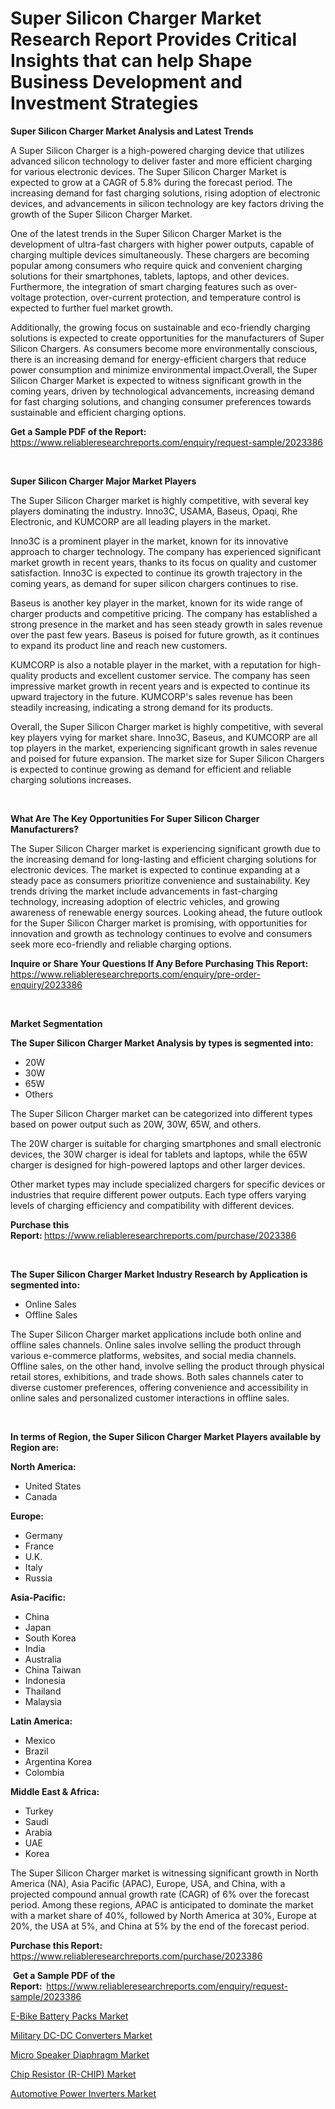 <p><h1>Super Silicon Charger Market Research Report Provides Critical Insights that can help Shape Business Development and Investment Strategies</h1></p><p><strong>Super Silicon Charger Market Analysis and Latest Trends</strong></p>
<p><p>A Super Silicon Charger is a high-powered charging device that utilizes advanced silicon technology to deliver faster and more efficient charging for various electronic devices. The Super Silicon Charger Market is expected to grow at a CAGR of 5.8% during the forecast period. The increasing demand for fast charging solutions, rising adoption of electronic devices, and advancements in silicon technology are key factors driving the growth of the Super Silicon Charger Market.</p><p>One of the latest trends in the Super Silicon Charger Market is the development of ultra-fast chargers with higher power outputs, capable of charging multiple devices simultaneously. These chargers are becoming popular among consumers who require quick and convenient charging solutions for their smartphones, tablets, laptops, and other devices. Furthermore, the integration of smart charging features such as over-voltage protection, over-current protection, and temperature control is expected to further fuel market growth.</p><p>Additionally, the growing focus on sustainable and eco-friendly charging solutions is expected to create opportunities for the manufacturers of Super Silicon Chargers. As consumers become more environmentally conscious, there is an increasing demand for energy-efficient chargers that reduce power consumption and minimize environmental impact.Overall, the Super Silicon Charger Market is expected to witness significant growth in the coming years, driven by technological advancements, increasing demand for fast charging solutions, and changing consumer preferences towards sustainable and efficient charging options.</p></p>
<p><strong>Get a Sample PDF of the Report:&nbsp;</strong> <a href="https://www.reliableresearchreports.com/enquiry/request-sample/2023386">https://www.reliableresearchreports.com/enquiry/request-sample/2023386</a></p>
<p>&nbsp;</p>
<p><strong>Super Silicon Charger Major Market Players</strong></p>
<p><p>The Super Silicon Charger market is highly competitive, with several key players dominating the industry. Inno3C, USAMA, Baseus, Opaqi, Rhe Electronic, and KUMCORP are all leading players in the market.</p><p>Inno3C is a prominent player in the market, known for its innovative approach to charger technology. The company has experienced significant market growth in recent years, thanks to its focus on quality and customer satisfaction. Inno3C is expected to continue its growth trajectory in the coming years, as demand for super silicon chargers continues to rise.</p><p>Baseus is another key player in the market, known for its wide range of charger products and competitive pricing. The company has established a strong presence in the market and has seen steady growth in sales revenue over the past few years. Baseus is poised for future growth, as it continues to expand its product line and reach new customers.</p><p>KUMCORP is also a notable player in the market, with a reputation for high-quality products and excellent customer service. The company has seen impressive market growth in recent years and is expected to continue its upward trajectory in the future. KUMCORP's sales revenue has been steadily increasing, indicating a strong demand for its products.</p><p>Overall, the Super Silicon Charger market is highly competitive, with several key players vying for market share. Inno3C, Baseus, and KUMCORP are all top players in the market, experiencing significant growth in sales revenue and poised for future expansion. The market size for Super Silicon Chargers is expected to continue growing as demand for efficient and reliable charging solutions increases.</p></p>
<p>&nbsp;</p>
<p><strong>What Are The Key Opportunities For Super Silicon Charger Manufacturers?</strong></p>
<p><p>The Super Silicon Charger market is experiencing significant growth due to the increasing demand for long-lasting and efficient charging solutions for electronic devices. The market is expected to continue expanding at a steady pace as consumers prioritize convenience and sustainability. Key trends driving the market include advancements in fast-charging technology, increasing adoption of electric vehicles, and growing awareness of renewable energy sources. Looking ahead, the future outlook for the Super Silicon Charger market is promising, with opportunities for innovation and growth as technology continues to evolve and consumers seek more eco-friendly and reliable charging options.</p></p>
<p><strong>Inquire or Share Your Questions If Any Before Purchasing This Report:</strong> <a href="https://www.reliableresearchreports.com/enquiry/pre-order-enquiry/2023386">https://www.reliableresearchreports.com/enquiry/pre-order-enquiry/2023386</a></p>
<p>&nbsp;</p>
<p><strong>Market Segmentation</strong></p>
<p><strong>The Super Silicon Charger Market Analysis by types is segmented into:</strong></p>
<p><ul><li>20W</li><li>30W</li><li>65W</li><li>Others</li></ul></p>
<p><p>The Super Silicon Charger market can be categorized into different types based on power output such as 20W, 30W, 65W, and others. </p><p>The 20W charger is suitable for charging smartphones and small electronic devices, the 30W charger is ideal for tablets and laptops, while the 65W charger is designed for high-powered laptops and other larger devices.</p><p>Other market types may include specialized chargers for specific devices or industries that require different power outputs. Each type offers varying levels of charging efficiency and compatibility with different devices.</p></p>
<p><strong>Purchase this Report:&nbsp;</strong><a href="https://www.reliableresearchreports.com/purchase/2023386">https://www.reliableresearchreports.com/purchase/2023386</a></p>
<p>&nbsp;</p>
<p><strong>The Super Silicon Charger Market Industry Research by Application is segmented into:</strong></p>
<p><ul><li>Online Sales</li><li>Offline Sales</li></ul></p>
<p><p>The Super Silicon Charger market applications include both online and offline sales channels. Online sales involve selling the product through various e-commerce platforms, websites, and social media channels. Offline sales, on the other hand, involve selling the product through physical retail stores, exhibitions, and trade shows. Both sales channels cater to diverse customer preferences, offering convenience and accessibility in online sales and personalized customer interactions in offline sales.</p></p>
<p>&nbsp;</p>
<p><strong>In terms of Region, the Super Silicon Charger Market Players available by Region are:</strong></p>
<p>
    <p> <strong> North America: </strong>
        <ul>
            <li>United States</li>
            <li>Canada</li>
        </ul>
        </p> 
    <p> <strong> Europe: </strong>
        <ul>
            <li>Germany</li>
            <li>France</li>
            <li>U.K.</li>
            <li>Italy</li>
            <li>Russia</li>
        </ul>
        </p> 
    <p> <strong> Asia-Pacific: </strong>
        <ul>
            <li>China</li>
            <li>Japan</li>
            <li>South Korea</li>
            <li>India</li>
            <li>Australia</li>
            <li>China Taiwan</li>
            <li>Indonesia</li>
            <li>Thailand</li>
            <li>Malaysia</li>
        </ul>
        </p> 
    <p> <strong> Latin America: </strong>
        <ul>
            <li>Mexico</li>
            <li>Brazil</li>
            <li>Argentina Korea</li>
            <li>Colombia</li>
        </ul>
        </p> 
    <p> <strong> Middle East & Africa: </strong>
        <ul>
            <li>Turkey</li>
            <li>Saudi</li>
            <li>Arabia</li>
            <li>UAE</li>
            <li>Korea</li>
        </ul>
    </p>
    </p>
<p><p>The Super Silicon Charger market is witnessing significant growth in North America (NA), Asia Pacific (APAC), Europe, USA, and China, with a projected compound annual growth rate (CAGR) of 6% over the forecast period. Among these regions, APAC is anticipated to dominate the market with a market share of 40%, followed by North America at 30%, Europe at 20%, the USA at 5%, and China at 5% by the end of the forecast period.</p></p>
<p><strong>Purchase this Report: </strong><a href="https://www.reliableresearchreports.com/purchase/2023386">https://www.reliableresearchreports.com/purchase/2023386</a></p>
<p>&nbsp;<strong>Get a Sample PDF of the Report:&nbsp;&nbsp;</strong><a href="https://www.reliableresearchreports.com/enquiry/request-sample/2023386">https://www.reliableresearchreports.com/enquiry/request-sample/2023386</a></p>
<p><strong></strong></p>
<p><p><a href="https://spotless-saver-8fd.notion.site/E-Bike-Battery-Packs-Market-Size-and-Growth-Market-Segmentation-Regional-and-Country-Breakdowns-a-450ba4ae83c8470a8f59d15e6361b66c">E-Bike Battery Packs Market</a></p><p><a href="https://view.publitas.com/reportprime-1/military-dc-dc-converters-market-with-the-goal-of-estimating-the-market-size-and-future-growth-potential-of-various-market-segments-based-on-component-applications-end-user-and-region/">Military DC-DC Converters Market</a></p><p><a href="https://frill-swim-3cd.notion.site/Micro-Speaker-Diaphragm-Market-Size-Global-Industry-Overview-Market-Segmentation-and-Forecast-202-780a3641001345aab978524ff4db71b8">Micro Speaker Diaphragm Market</a></p><p><a href="https://view.publitas.com/reportprime-1/chip-resistor-r-chip-market-research-report-reveals-the-latest-trends-and-opportunities-of-this-market-for-period-from-2024-2031/">Chip Resistor (R-CHIP) Market</a></p><p><a href="https://cautious-neon-760.notion.site/Automotive-Power-Inverters-Market-Size-Growth-and-Forecast-from-2024-2031-2e789a3c71324891bb8e73bb2b8f16a8">Automotive Power Inverters Market</a></p></p>